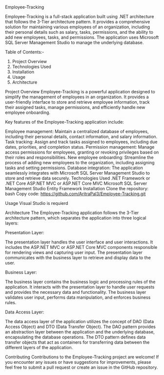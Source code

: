 Employee-Tracking

Employee-Tracking is a full-stack application built using .NET architecture that follows the 3-Tier architecture pattern. It provides a comprehensive solution for maintaining various employees of an organization, including their personal details such as salary, tasks, permissions, and the ability to add new employees, tasks, and permissions. The application uses Microsoft SQL Server Management Studio to manage the underlying database.

Table of Contents:-
1. Project Overview
2. Technologies Used
3. Installation
4. Usage
5. Architecture

Project Overview
Employee-Tracking is a powerful application designed to simplify the management of employees in an organization. It provides a user-friendly interface to store and retrieve employee information, track their assigned tasks, manage permissions, and efficiently handle new employee onboarding.

Key features of the Employee-Tracking application include:

Employee management: Maintain a centralized database of employees, including their personal details, contact information, and salary information.
Task tracking: Assign and track tasks assigned to employees, including due dates, priorities, and completion status.
Permission management: Manage access permissions for employees, granting or revoking privileges based on their roles and responsibilities.
New employee onboarding: Streamline the process of adding new employees to the organization, including assigning tasks and setting permissions.
Database integration: The application seamlessly integrates with Microsoft SQL Server Management Studio to store and retrieve data securely.
Technologies Used
.NET Framework or .NET Core 
ASP.NET MVC or ASP.NET Core MVC 
Microsoft SQL Server Management Studio 
Entity Framework 
Installation
Clone the repository:
bash
Copy code: 
https://github.com/AritraPal3/Employee-Tracking.git

Usage
Visual Studio is requierd

Architecture
The Employee-Tracking application follows the 3-Tier architecture pattern, which separates the application into three logical layers:

Presentation Layer:

The presentation layer handles the user interface and user interactions.
It includes the ASP.NET MVC or ASP.NET Core MVC components responsible for rendering views and capturing user input.
The presentation layer communicates with the business layer to retrieve and display data to the user.

Business Layer:

The business layer contains the business logic and processing rules of the application.
It interacts with the presentation layer to handle user requests and provides the necessary data and functionality.
The business layer validates user input, performs data manipulation, and enforces business rules.

Data Access Layer:

The data access layer of the application utilizes the concept of DAO (Data Access Object) and DTO (Data Transfer Object).
The DAO pattern provides an abstraction layer between the application and the underlying database, encapsulating the database operations.
The DTO pattern defines data transfer objects that act as containers for transferring data between the different layers of the application.

Contributing
Contributions to the Employee-Tracking project are welcome! If you encounter any issues or have suggestions for improvements, please feel free to submit a pull request or create an issue in the GitHub repository.
